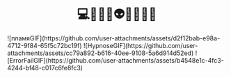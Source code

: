 <h1 align="center">💻👩🏾‍💻👽😎🧠🚫🔗</h1>
![пламяGIF](https://github.com/user-attachments/assets/d2f12bab-e98a-4712-9f84-65f5c72bc19f)
![HypnoseGIF](https://github.com/user-attachments/assets/cc79a892-b616-40ee-9108-5a6d914d52ed)
![ErrorFailGIF](https://github.com/user-attachments/assets/b4548e1c-4fc3-4244-bf48-c017c6fe8fc3)



